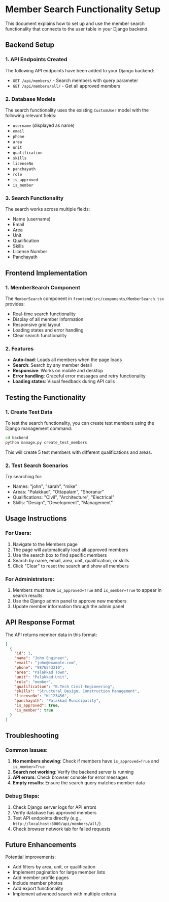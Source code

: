 # Member Search Functionality Setup

This document explains how to set up and use the member search functionality that connects to the user table in your Django backend.

## Backend Setup

### 1. API Endpoints Created

The following API endpoints have been added to your Django backend:

- `GET /api/members/` - Search members with query parameter
- `GET /api/members/all/` - Get all approved members

### 2. Database Models

The search functionality uses the existing `CustomUser` model with the following relevant fields:
- `username` (displayed as name)
- `email`
- `phone`
- `area`
- `unit`
- `qualification`
- `skills`
- `licenseNo`
- `panchayath`
- `role`
- `is_approved`
- `is_member`

### 3. Search Functionality

The search works across multiple fields:
- Name (username)
- Email
- Area
- Unit
- Qualification
- Skills
- License Number
- Panchayath

## Frontend Implementation

### 1. MemberSearch Component

The `MemberSearch` component in `frontend/src/components/MemberSearch.tsx` provides:
- Real-time search functionality
- Display of all member information
- Responsive grid layout
- Loading states and error handling
- Clear search functionality

### 2. Features

- **Auto-load**: Loads all members when the page loads
- **Search**: Search by any member detail
- **Responsive**: Works on mobile and desktop
- **Error handling**: Graceful error messages and retry functionality
- **Loading states**: Visual feedback during API calls

## Testing the Functionality

### 1. Create Test Data

To test the search functionality, you can create test members using the Django management command:

```bash
cd backend
python manage.py create_test_members
```

This will create 5 test members with different qualifications and areas.

### 2. Test Search Scenarios

Try searching for:
- Names: "john", "sarah", "mike"
- Areas: "Palakkad", "Ottapalam", "Shoranur"
- Qualifications: "Civil", "Architecture", "Electrical"
- Skills: "Design", "Development", "Management"

## Usage Instructions

### For Users:

1. Navigate to the Members page
2. The page will automatically load all approved members
3. Use the search box to find specific members
4. Search by name, email, area, unit, qualification, or skills
5. Click "Clear" to reset the search and show all members

### For Administrators:

1. Members must have `is_approved=True` and `is_member=True` to appear in search results
2. Use the Django admin panel to approve new members
3. Update member information through the admin panel

## API Response Format

The API returns member data in this format:

```json
[
  {
    "id": 1,
    "name": "John Engineer",
    "email": "john@example.com",
    "phone": "9876543210",
    "area": "Palakkad Town",
    "unit": "Palakkad Unit",
    "role": "member",
    "qualification": "B.Tech Civil Engineering",
    "skills": "Structural Design, Construction Management",
    "licenseNo": "KL123456",
    "panchayath": "Palakkad Municipality",
    "is_approved": true,
    "is_member": true
  }
]
```

## Troubleshooting

### Common Issues:

1. **No members showing**: Check if members have `is_approved=True` and `is_member=True`
2. **Search not working**: Verify the backend server is running
3. **API errors**: Check browser console for error messages
4. **Empty results**: Ensure the search query matches member data

### Debug Steps:

1. Check Django server logs for API errors
2. Verify database has approved members
3. Test API endpoints directly (e.g., `http://localhost:8000/api/members/all/`)
4. Check browser network tab for failed requests

## Future Enhancements

Potential improvements:
- Add filters by area, unit, or qualification
- Implement pagination for large member lists
- Add member profile pages
- Include member photos
- Add export functionality
- Implement advanced search with multiple criteria 